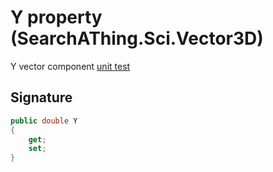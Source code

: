 # Y property (SearchAThing.Sci.Vector3D)
Y vector component
            [unit test](/test/Vector3D/Vector3DTest_0005.cs)

## Signature
```csharp
public double Y
{
    get;
    set;
}
```
